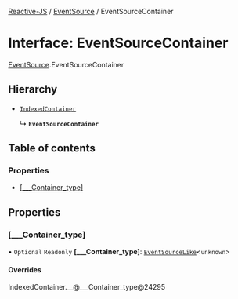 [Reactive-JS](../README.md) / [EventSource](../modules/EventSource.md) / EventSourceContainer

# Interface: EventSourceContainer

[EventSource](../modules/EventSource.md).EventSourceContainer

## Hierarchy

- [`IndexedContainer`](types.IndexedContainer.md)

  ↳ **`EventSourceContainer`**

## Table of contents

### Properties

- [[\_\_\_Container\_type]](EventSource.EventSourceContainer.md#[___container_type])

## Properties

### [\_\_\_Container\_type]

• `Optional` `Readonly` **[\_\_\_Container\_type]**: [`EventSourceLike`](types.EventSourceLike.md)<`unknown`\>

#### Overrides

IndexedContainer.\_\_@\_\_\_Container\_type@24295
